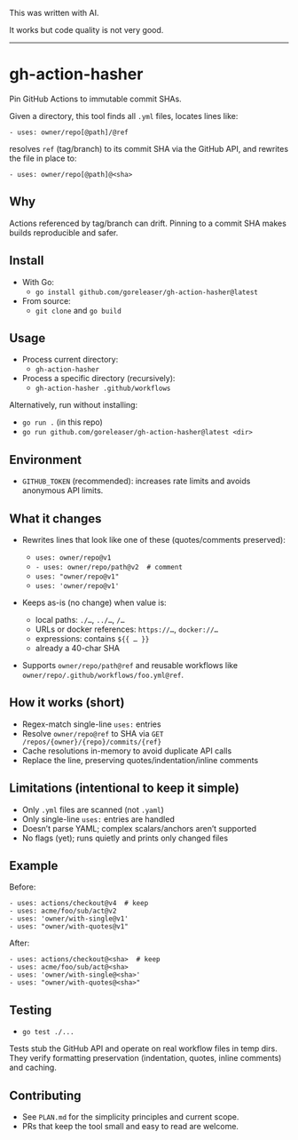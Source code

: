 This was written with AI.

It works but code quality is not very good.

---

# gh-action-hasher

Pin GitHub Actions to immutable commit SHAs.

Given a directory, this tool finds all `.yml` files, locates lines like:

```
- uses: owner/repo[@path]/@ref
```

resolves `ref` (tag/branch) to its commit SHA via the GitHub API, and rewrites the file in place to:

```
- uses: owner/repo[@path]@<sha>
```

## Why

Actions referenced by tag/branch can drift. Pinning to a commit SHA makes builds reproducible and safer.

## Install

- With Go:
  - `go install github.com/goreleaser/gh-action-hasher@latest`
- From source:
  - `git clone` and `go build`

## Usage

- Process current directory:
  - `gh-action-hasher`
- Process a specific directory (recursively):
  - `gh-action-hasher .github/workflows`

Alternatively, run without installing:

- `go run .` (in this repo)
- `go run github.com/goreleaser/gh-action-hasher@latest <dir>`

## Environment

- `GITHUB_TOKEN` (recommended): increases rate limits and avoids anonymous API limits.

## What it changes

- Rewrites lines that look like one of these (quotes/comments preserved):
  - `uses: owner/repo@v1`
  - `- uses: owner/repo/path@v2  # comment`
  - `uses: "owner/repo@v1"`
  - `uses: 'owner/repo@v1'`

- Keeps as-is (no change) when value is:
  - local paths: `./…`, `../…`, `/…`
  - URLs or docker references: `https://…`, `docker://…`
  - expressions: contains `${{ … }}`
  - already a 40-char SHA

- Supports `owner/repo/path@ref` and reusable workflows like `owner/repo/.github/workflows/foo.yml@ref`.

## How it works (short)

- Regex-match single-line `uses:` entries
- Resolve `owner/repo@ref` to SHA via `GET /repos/{owner}/{repo}/commits/{ref}`
- Cache resolutions in-memory to avoid duplicate API calls
- Replace the line, preserving quotes/indentation/inline comments

## Limitations (intentional to keep it simple)

- Only `.yml` files are scanned (not `.yaml`)
- Only single-line `uses:` entries are handled
- Doesn’t parse YAML; complex scalars/anchors aren’t supported
- No flags (yet); runs quietly and prints only changed files

## Example

Before:

```
- uses: actions/checkout@v4  # keep
- uses: acme/foo/sub/act@v2
- uses: 'owner/with-single@v1'
- uses: "owner/with-quotes@v1"
```

After:

```
- uses: actions/checkout@<sha>  # keep
- uses: acme/foo/sub/act@<sha>
- uses: 'owner/with-single@<sha>'
- uses: "owner/with-quotes@<sha>"
```

## Testing

- `go test ./...`

Tests stub the GitHub API and operate on real workflow files in temp dirs. They verify formatting preservation (indentation, quotes, inline comments) and caching.

## Contributing

- See `PLAN.md` for the simplicity principles and current scope.
- PRs that keep the tool small and easy to read are welcome.
